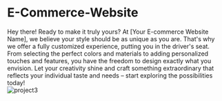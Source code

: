 # E-Commerce-Website
Hey there! Ready to make it truly yours? At [Your E-commerce Website Name], we believe your style should be as unique as you are. That's why we offer a fully customized experience, putting you in the driver's seat. From selecting the perfect colors and materials to adding personalized touches and features, you have the freedom to design exactly what you envision. Let your creativity shine and craft something extraordinary that reflects your individual taste and needs – start exploring the possibilities today!
<br>
![project3](https://github.com/user-attachments/assets/becd4934-b001-4784-8b0a-dfdb90549fa1)


